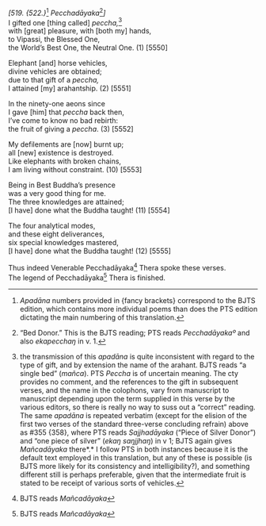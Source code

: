 *\[519. {522.}*[^1] *Pecchadāyaka*[^2]*\]*  
I gifted one \[thing called\] *peccha,*[^3]  
with \[great\] pleasure, with \[both my\] hands,  
to Vipassi, the Blessed One,  
the World’s Best One, the Neutral One. (1) \[5550\]

Elephant \[and\] horse vehicles,  
divine vehicles are obtained;  
due to that gift of a *peccha,*  
I attained \[my\] arahantship. (2) \[5551\]

In the ninety-one aeons since  
I gave \[him\] that *peccha* back then,  
I’ve come to know no bad rebirth:  
the fruit of giving a *peccha*. (3) \[5552\]

My defilements are \[now\] burnt up;  
all \[new\] existence is destroyed.  
Like elephants with broken chains,  
I am living without constraint. (10) \[5553\]

Being in Best Buddha’s presence  
was a very good thing for me.  
The three knowledges are attained;  
\[I have\] done what the Buddha taught! (11) \[5554\]

The four analytical modes,  
and these eight deliverances,  
six special knowledges mastered,  
\[I have\] done what the Buddha taught! (12) \[5555\]

Thus indeed Venerable Pecchadāyaka[^4] Thera spoke these verses.  
The legend of Pecchadāyaka[^5] Thera is finished.  
[^1]: *Apadāna* numbers provided in {fancy brackets} correspond to the
    BJTS edition, which contains more individual poems than does the PTS
    edition dictating the main numbering of this translation.  
[^2]: “Bed Donor.” This is the BJTS reading; PTS reads *Pecchadāyakaº*
    and also *ekapecchaŋ* in v. 1.  
[^3]: the transmission of this *apadāna* is quite inconsistent with
    regard to the type of gift, and by extension the name of the
    arahant. BJTS reads “a single bed” (*mañca*). PTS *Peccha* is of
    uncertain meaning. The cty provides no comment, and the references
    to the gift in subsequent verses, and the name in the colophons,
    vary from manuscript to manuscript depending upon the term supplied
    in this verse by the various editors, so there is really no way to
    suss out a “correct” reading. The same *apadāna* is repeated
    verbatim (except for the elision of the first two verses of the
    standard three-verse concluding refrain) above as \#355 {358}, where
    PTS reads *Sajjhadāyaka* (“Piece of Silver Donor”) and “one piece of
    silver” (*ekaŋ saŋjjhaŋ*) in v 1; BJTS again gives *Mañcadāyaka*
    there*.* I follow PTS in both instances because it is the default
    text employed in this translation, but any of these is possible (is
    BJTS more likely for its consistency and intelligibility?), and
    something different still is perhaps preferable, given that the
    intermediate fruit is stated to be receipt of various sorts of
    vehicles.  
[^4]: BJTS reads *Mañcadāyaka*  
[^5]: BJTS reads *Mañcadāyaka*
